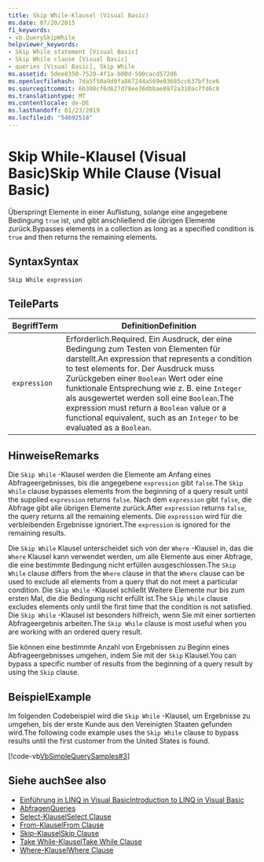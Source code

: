 ```yaml
---
title: Skip While-Klausel (Visual Basic)
ms.date: 07/20/2015
f1_keywords:
- vb.QuerySkipWhile
helpviewer_keywords:
- Skip While statement [Visual Basic]
- Skip While clause [Visual Basic]
- queries [Visual Basic], Skip While
ms.assetid: 5dee8350-7520-4f1a-b00d-590cacd572d6
ms.openlocfilehash: 7da5f50a9d0fa867244a569e03685cc637bf3ce6
ms.sourcegitcommit: 6b308cf6d627d78ee36dbbae8972a310ac7fd6c8
ms.translationtype: MT
ms.contentlocale: de-DE
ms.lasthandoff: 01/23/2019
ms.locfileid: "54692518"
---
```

# <a name="skip-while-clause-visual-basic"></a><span data-ttu-id="4fc39-102">Skip While-Klausel (Visual Basic)</span><span class="sxs-lookup"><span data-stu-id="4fc39-102">Skip While Clause (Visual Basic)</span></span>
<span data-ttu-id="4fc39-103">Überspringt Elemente in einer Auflistung, solange eine angegebene Bedingung `true` ist, und gibt anschließend die übrigen Elemente zurück.</span><span class="sxs-lookup"><span data-stu-id="4fc39-103">Bypasses elements in a collection as long as a specified condition is `true` and then returns the remaining elements.</span></span>  
  
## <a name="syntax"></a><span data-ttu-id="4fc39-104">Syntax</span><span class="sxs-lookup"><span data-stu-id="4fc39-104">Syntax</span></span>  
  
```  
Skip While expression  
```  
  
## <a name="parts"></a><span data-ttu-id="4fc39-105">Teile</span><span class="sxs-lookup"><span data-stu-id="4fc39-105">Parts</span></span>  
  
|<span data-ttu-id="4fc39-106">Begriff</span><span class="sxs-lookup"><span data-stu-id="4fc39-106">Term</span></span>|<span data-ttu-id="4fc39-107">Definition</span><span class="sxs-lookup"><span data-stu-id="4fc39-107">Definition</span></span>|  
|---|---|  
|`expression`|<span data-ttu-id="4fc39-108">Erforderlich.</span><span class="sxs-lookup"><span data-stu-id="4fc39-108">Required.</span></span> <span data-ttu-id="4fc39-109">Ein Ausdruck, der eine Bedingung zum Testen von Elementen für darstellt.</span><span class="sxs-lookup"><span data-stu-id="4fc39-109">An expression that represents a condition to test elements for.</span></span> <span data-ttu-id="4fc39-110">Der Ausdruck muss Zurückgeben einer `Boolean` Wert oder eine funktionale Entsprechung wie z. B. eine `Integer` als ausgewertet werden soll eine `Boolean`.</span><span class="sxs-lookup"><span data-stu-id="4fc39-110">The expression must return a `Boolean` value or a functional equivalent, such as an `Integer` to be evaluated as a `Boolean`.</span></span>|  
  
## <a name="remarks"></a><span data-ttu-id="4fc39-111">Hinweise</span><span class="sxs-lookup"><span data-stu-id="4fc39-111">Remarks</span></span>  
 <span data-ttu-id="4fc39-112">Die `Skip While` -Klausel werden die Elemente am Anfang eines Abfrageergebnisses, bis die angegebene `expression` gibt `false`.</span><span class="sxs-lookup"><span data-stu-id="4fc39-112">The `Skip While` clause bypasses elements from the beginning of a query result until the supplied `expression` returns `false`.</span></span> <span data-ttu-id="4fc39-113">Nach dem `expression` gibt `false`, die Abfrage gibt alle übrigen Elemente zurück.</span><span class="sxs-lookup"><span data-stu-id="4fc39-113">After `expression` returns `false`, the query returns all the remaining elements.</span></span> <span data-ttu-id="4fc39-114">Die `expression` wird für die verbleibenden Ergebnisse ignoriert.</span><span class="sxs-lookup"><span data-stu-id="4fc39-114">The `expression` is ignored for the remaining results.</span></span>  
  
 <span data-ttu-id="4fc39-115">Die `Skip While` Klausel unterscheidet sich von der `Where` -Klausel in, das die `Where` Klausel kann verwendet werden, um alle Elemente aus einer Abfrage, die eine bestimmte Bedingung nicht erfüllen ausgeschlossen.</span><span class="sxs-lookup"><span data-stu-id="4fc39-115">The `Skip While` clause differs from the `Where` clause in that the `Where` clause can be used to exclude all elements from a query that do not meet a particular condition.</span></span> <span data-ttu-id="4fc39-116">Die `Skip While` -Klausel schließt Weitere Elemente nur bis zum ersten Mal, die die Bedingung nicht erfüllt ist.</span><span class="sxs-lookup"><span data-stu-id="4fc39-116">The `Skip While` clause excludes elements only until the first time that the condition is not satisfied.</span></span> <span data-ttu-id="4fc39-117">Die `Skip While` -Klausel ist besonders hilfreich, wenn Sie mit einer sortierten Abfrageergebnis arbeiten.</span><span class="sxs-lookup"><span data-stu-id="4fc39-117">The `Skip While` clause is most useful when you are working with an ordered query result.</span></span>  
  
 <span data-ttu-id="4fc39-118">Sie können eine bestimmte Anzahl von Ergebnissen zu Beginn eines Abfrageergebnisses umgehen, indem Sie mit der `Skip` Klausel.</span><span class="sxs-lookup"><span data-stu-id="4fc39-118">You can bypass a specific number of results from the beginning of a query result by using the `Skip` clause.</span></span>  
  
## <a name="example"></a><span data-ttu-id="4fc39-119">Beispiel</span><span class="sxs-lookup"><span data-stu-id="4fc39-119">Example</span></span>  
 <span data-ttu-id="4fc39-120">Im folgenden Codebeispiel wird die `Skip While` -Klausel, um Ergebnisse zu umgehen, bis der erste Kunde aus den Vereinigten Staaten gefunden wird.</span><span class="sxs-lookup"><span data-stu-id="4fc39-120">The following code example uses the `Skip While` clause to bypass results until the first customer from the United States is found.</span></span>  
  
 [!code-vb[VbSimpleQuerySamples#3](../../../visual-basic/language-reference/queries/codesnippet/VisualBasic/skip-while-clause_1.vb)]  
  
## <a name="see-also"></a><span data-ttu-id="4fc39-121">Siehe auch</span><span class="sxs-lookup"><span data-stu-id="4fc39-121">See also</span></span>
- [<span data-ttu-id="4fc39-122">Einführung in LINQ in Visual Basic</span><span class="sxs-lookup"><span data-stu-id="4fc39-122">Introduction to LINQ in Visual Basic</span></span>](../../../visual-basic/programming-guide/language-features/linq/introduction-to-linq.md)
- [<span data-ttu-id="4fc39-123">Abfragen</span><span class="sxs-lookup"><span data-stu-id="4fc39-123">Queries</span></span>](../../../visual-basic/language-reference/queries/index.md)
- [<span data-ttu-id="4fc39-124">Select-Klausel</span><span class="sxs-lookup"><span data-stu-id="4fc39-124">Select Clause</span></span>](../../../visual-basic/language-reference/queries/select-clause.md)
- [<span data-ttu-id="4fc39-125">From-Klausel</span><span class="sxs-lookup"><span data-stu-id="4fc39-125">From Clause</span></span>](../../../visual-basic/language-reference/queries/from-clause.md)
- [<span data-ttu-id="4fc39-126">Skip-Klausel</span><span class="sxs-lookup"><span data-stu-id="4fc39-126">Skip Clause</span></span>](../../../visual-basic/language-reference/queries/skip-clause.md)
- [<span data-ttu-id="4fc39-127">Take While-Klausel</span><span class="sxs-lookup"><span data-stu-id="4fc39-127">Take While Clause</span></span>](../../../visual-basic/language-reference/queries/take-while-clause.md)
- [<span data-ttu-id="4fc39-128">Where-Klausel</span><span class="sxs-lookup"><span data-stu-id="4fc39-128">Where Clause</span></span>](../../../visual-basic/language-reference/queries/where-clause.md)
